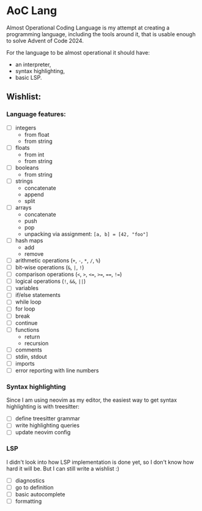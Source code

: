 # AoC Lang

Almost Operational Coding Language is my attempt at creating a programming
language, including the tools around it, that is usable enough to solve
Advent of Code 2024.

For the language to be almost operational it should have:

- an interpreter,
- syntax highlighting,
- basic LSP.

## Wishlist:

### Language features:

- [ ] integers
  - from float
  - from string
- [ ] floats
  - from int
  - from string
- [ ] booleans
  - from string
- [ ] strings
  - concatenate
  - append
  - split
- [ ] arrays
  - concatenate
  - push
  - pop
  - unpacking via assignment: `[a, b] = [42, "foo"]`
- [ ] hash maps
  - add
  - remove
- [ ] arithmetic operations (`+`, `-`, `*`, `/`, `%`)
- [ ] bit-wise operations (`&`, `|`, `!`)
- [ ] comparison operations (`<`, `>`, `<=`, `>=`, `==`, `!=`)
- [ ] logical operations (`!`, `&&`, `||`)
- [ ] variables
- [ ] if/else statements
- [ ] while loop
- [ ] for loop
- [ ] break
- [ ] continue
- [ ] functions
  - return
  - recursion
- [ ] comments
- [ ] stdin, stdout
- [ ] imports
- [ ] error reporting with line numbers

### Syntax highlighting

Since I am using neovim as my editor, the easiest way to get syntax highlighting
is with treesitter:

- [ ] define treesitter grammar
- [ ] write highlighting queries
- [ ] update neovim config

### LSP

I didn't look into how LSP implementation is done yet, so I don't know how hard
it will be. But I can still write a wishlist :)

- [ ] diagnostics
- [ ] go to definition
- [ ] basic autocomplete
- [ ] formatting
